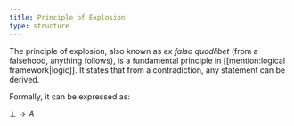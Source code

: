 ```yaml
---
title: Principle of Explosion
type: structure
---
```

The principle of explosion, also known as *ex falso quodlibet* (from a falsehood, anything follows), is a fundamental principle in [[mention:logical framework|logic]]. It states that from a contradiction, any statement can be derived.

Formally, it can be expressed as:

$\bot \rightarrow A$

